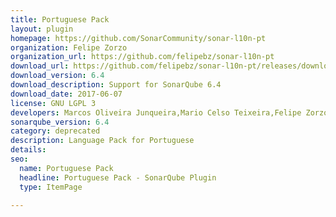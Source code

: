 ```yaml
---
title: Portuguese Pack
layout: plugin
homepage: https://github.com/SonarCommunity/sonar-l10n-pt
organization: Felipe Zorzo
organization_url: https://github.com/felipebz/sonar-l10n-pt
download_url: https://github.com/felipebz/sonar-l10n-pt/releases/download/v6.4/sonar-l10n-pt-plugin-6.4.jar
download_version: 6.4
download_description: Support for SonarQube 6.4
download_date: 2017-06-07
license: GNU LGPL 3
developers: Marcos Oliveira Junqueira,Mario Celso Teixeira,Felipe Zorzo
sonarqube_version: 6.4
category: deprecated
description: Language Pack for Portuguese
details: 
seo: 
  name: Portuguese Pack
  headline: Portuguese Pack - SonarQube Plugin
  type: ItemPage

---
```

